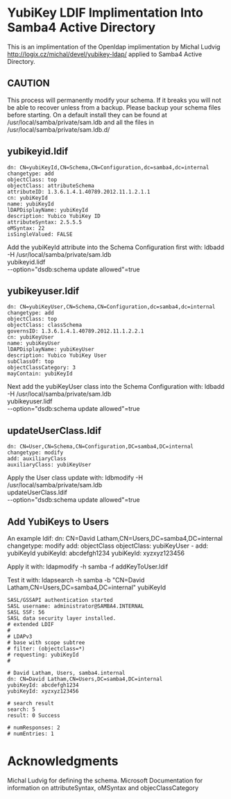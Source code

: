 YubiKey LDIF Implimentation Into Samba4 Active Directory
=======================================================

This is an implimentation of the Openldap implimentation by Michal Ludvig <http://logix.cz/michal/devel/yubikey-ldap/> applied to Samba4 Active Directory.

CAUTION
-------
This process will permanently modify your schema.  If it breaks you will not be able to recover unless from a backup.  Please backup your schema files before starting.  On a default install they can be found at /usr/local/samba/private/sam.ldb and all the files in /usr/local/samba/private/sam.ldb.d/

yubikeyid.ldif
--------------
    dn: CN=yubiKeyId,CN=Schema,CN=Configuration,dc=samba4,dc=internal
    changetype: add
    objectClass: top
    objectClass: attributeSchema
    attributeID: 1.3.6.1.4.1.40789.2012.11.1.2.1.1
    cn: yubiKeyId
    name: yubiKeyId
    lDAPDisplayName: yubiKeyId
    description: Yubico YubiKey ID
    attributeSyntax: 2.5.5.5
    oMSyntax: 22
    isSingleValued: FALSE

Add the yubiKeyId attribute into the Schema Configuration first with:
    ldbadd -H /usr/local/samba/private/sam.ldb \
      yubikeyid.lidf \
      --option="dsdb:schema update allowed"=true

yubikeyuser.ldif
----------------
    dn: CN=yubiKeyUser,CN=Schema,CN=Configuration,dc=samba4,dc=internal
    changetype: add
    objectClass: top
    objectClass: classSchema
    governsID: 1.3.6.1.4.1.40789.2012.11.1.2.2.1
    cn: yubiKeyUser
    name: yubiKeyUser
    lDAPDisplayName: yubiKeyUser
    description: Yubico YubiKey User
    subClassOf: top
    objectClassCategory: 3
    mayContain: yubiKeyId

Next add the yubiKeyUser class into the Schema Configuration with:
    ldbadd -H /usr/local/samba/private/sam.ldb \
      yubikeyuser.lidf \
      --option="dsdb:schema update allowed"=true

updateUserClass.ldif
--------------------
    dn: CN=User,CN=Schema,CN=Configuration,DC=samba4,DC=internal
    changetype: modify
    add: auxiliaryClass
    auxiliaryClass: yubiKeyUser

Apply the User class update with:
    ldbmodify -H /usr/local/samba/private/sam.ldb \
      updateUserClass.ldif \
      --option="dsdb:schema update allowed"=true

Add YubiKeys to Users
---------------------
An example ldif:
    dn: CN=David Latham,CN=Users,DC=samba4,DC=internal
    changetype: modify
    add: objectClass
    objectClass: yubiKeyUser
    -
    add: yubiKeyId
    yubiKeyId: abcdefgh1234
    yubiKeyId: xyzxyz123456

Apply it with:
    ldapmodify -h samba -f addKeyToUser.ldif

Test it with:
    ldapsearch -h samba -b "CN=David Latham,CN=Users,DC=samba4,DC=internal" yubiKeyId

    SASL/GSSAPI authentication started
    SASL username: administrator@SAMBA4.INTERNAL
    SASL SSF: 56
    SASL data security layer installed.
    # extended LDIF
    #
    # LDAPv3
    # base with scope subtree
    # filter: (objectclass=*)
    # requesting: yubiKeyId
    #

    # David Latham, Users, samba4.internal
    dn: CN=David Latham,CN=Users,DC=samba4,DC=internal
    yubiKeyId: abcdefgh1234
    yubiKeyId: xyzxyz123456

    # search result
    search: 5
    result: 0 Success

    # numResponses: 2
    # numEntries: 1

Acknowledgments
===============
Michal Ludvig for defining the schema.
Microsoft Documentation for information on attributeSyntax, oMSyntax and objecClassCategory
